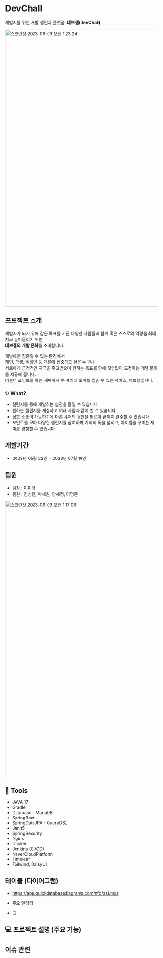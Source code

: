 # DevChall

개발자를 위한 개발 챌린지 플랫폼, **데브챌(DevChall)**

<img width="908" alt="스크린샷 2023-06-09 오전 1 23 24" src="https://github.com/Lion-Project15/DevChall/assets/82140052/f59a42b7-081e-4599-bb5b-3fdd26bd120c">


## 프로젝트 소개

개발자가 되기 위해 같은 목표를 가진 다양한 사람들과 함께 혹은 스스로의 역량을 최대치로 끌어올리기 위한   
**데브챌의 개발 문화**를 소개합니다.


개발에만 집중할 수 있는 환경에서.  
개인, 학생, 직장인 등 개발에 집중하고 싶은 누구나.  
서로에게 긍정적인 자극을 주고받으며 원하는 목표를 향해 끊임없이 도전하는 개발 문화를 제공해 줍니다.  
더불어 포인트를 쌓는 재미까지 두 마리의 토끼를 잡을 수 있는 서비스, 데브챌입니다.  

### ✨ What?
- 챌린지를 통해 개발하는 습관을 들일 수 있습니다  
- 원하는 챌린지를 개설하고 여러 사람과 같이 할 수 있습니다  
- 상호 소통이 가능하기에 다른 유저의 응원을 받으며 끝까지 완주할 수 있습니다  
- 포인트를 모아 다양한 챌린지를 참여하며 기회의 폭을 넓히고, 아이템을 꾸미는 재미를 경험할 수 있습니다  
 
## 개발기간
- 2023년 05월 22일 ~ 2023년 07월 16일

## 팀원  
- 팀장 : 이미정
- 팀원 : 김성훈, 박채원, 양혜정, 이명준

<img width="908" alt="스크린샷 2023-06-09 오전 1 17 08" src="https://github.com/Lion-Project15/DevChall/assets/82140052/101129e9-a0de-4497-8376-026ca0d77df7">

## 🔧 Tools 
- JAVA 17
- Gradle
- Database - MariaDB
- SpringBoot
- SpringDataJPA - QueryDSL
- Junit5
- SpringSecurity
- Nginx
- Docker
- Jenkins (CI/CD)
- NaverCloudPlatform
- Timeleaf
- Tailwind, DaisyUI

## 테이블 (다이어그램)
- https://app.quickdatabasediagrams.com/#/d/zsLmos

- 주요 엔티티 
- [ ] 

##  💻  프로젝트 설명 (주요 기능)




## 이슈 관련
